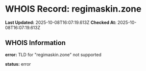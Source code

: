 # WHOIS Record: regimaskin.zone

**Last Updated:** 2025-10-08T16:07:19.613Z
**Checked At:** 2025-10-08T16:07:19.613Z

## WHOIS Information

**error:** TLD for "regimaskin.zone" not supported

**status:** error

